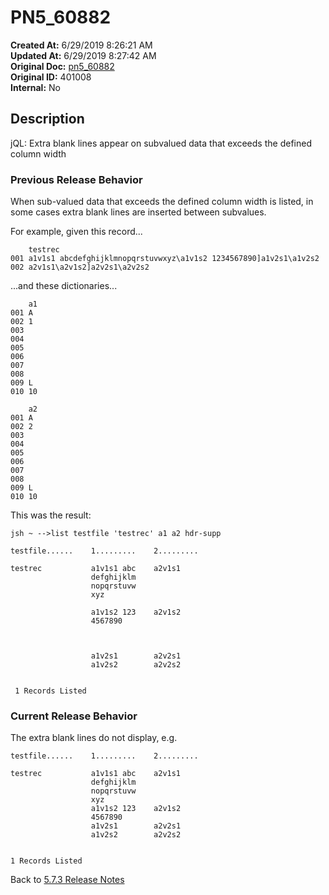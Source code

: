 # PN5_60882

**Created At:** 6/29/2019 8:26:21 AM  
**Updated At:** 6/29/2019 8:27:42 AM  
**Original Doc:** [pn5_60882](https://docs.jbase.com/61286-5-7-3-release-notes/pn5_60882)  
**Original ID:** 401008  
**Internal:** No  

## Description

jQL: Extra blank lines appear on subvalued data that exceeds the defined column width

### Previous Release Behavior

When sub-valued data that exceeds the defined column width is listed, in some cases extra blank lines are inserted between subvalues.

For example, given this record...

```
    testrec
001 a1v1s1 abcdefghijklmnopqrstuvwxyz\a1v1s2 1234567890]a1v2s1\a1v2s2
002 a2v1s1\a2v1s2]a2v2s1\a2v2s2
```

...and these dictionaries...

```
    a1
001 A
002 1
003
004
005
006
007
008
009 L
010 10

    a2
001 A
002 2
003
004
005
006
007
008
009 L
010 10
```

This was the result:

```
jsh ~ -->list testfile 'testrec' a1 a2 hdr-supp

testfile......    1.........    2.........

testrec           a1v1s1 abc    a2v1s1
                  defghijklm
                  nopqrstuvw
                  xyz

                  a1v1s2 123    a2v1s2
                  4567890



                  a1v2s1        a2v2s1
                  a1v2s2        a2v2s2


 1 Records Listed
```

### Current Release Behavior

The extra blank lines do not display, e.g.

```
testfile......    1.........    2.........

testrec           a1v1s1 abc    a2v1s1
                  defghijklm
                  nopqrstuvw
                  xyz
                  a1v1s2 123    a2v1s2
                  4567890
                  a1v2s1        a2v2s1
                  a1v2s2        a2v2s2


1 Records Listed
```

Back to [5.7.3 Release Notes](./../README.md)
